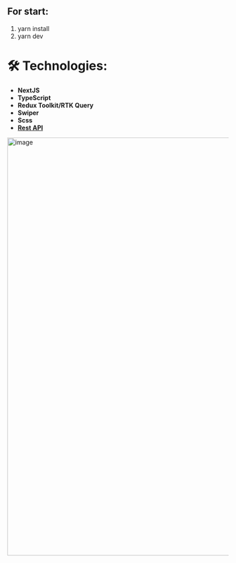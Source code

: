 ## For start:
1. yarn install
2. yarn dev

# 🛠 Technologies:

- **NextJS**
- **TypeScript**
- **Redux Toolkit/RTK Query** 
- **Swiper** 
- **Scss**
- **[Rest API](https://developer.themoviedb.org/docs/getting-started)**

<img width="949" alt="image" src="https://github.com/warning11223/DFA-MEDIA-test/assets/70014989/867d3bcd-62de-43c9-8a0a-bc7001b10154">
